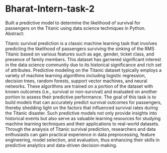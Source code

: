 # Bharat-Intern-task-2
Built a predictive model to determine the
likelihood of survival for passengers on
the Titanic using data science techniques
in Python.
Abstract:

Titanic survival prediction is a classic machine learning task that involves predicting the likelihood of passengers surviving the sinking of the RMS Titanic based on various features such as age, gender, ticket class, and presence of family members. This dataset has garnered significant interest in the data science community due to its historical significance and rich set of attributes. Predictive modeling on the Titanic dataset typically employs a variety of machine learning algorithms including logistic regression, decision trees, random forests, support vector machines, and neural networks. These algorithms are trained on a portion of the dataset with known outcomes (i.e., survival or non-survival) and evaluated on another portion to assess their predictive performance. The goal of this task is to build models that can accurately predict survival outcomes for passengers, thereby shedding light on the factors that influenced survival rates during the Titanic disaster. Such predictive models not only provide insights into historical events but also serve as valuable learning resources for studying machine learning techniques and their applications to real-world datasets. Through the analysis of Titanic survival prediction, researchers and data enthusiasts can gain practical experience in data preprocessing, feature engineering, model selection, and evaluation, thus enhancing their skills in predictive analytics and data-driven decision-making.
